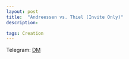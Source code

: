 ```yaml
---
layout: post
title:  "Andreessen vs. Thiel (Invite Only)"
description: 

tags: Creation
---
```



Telegram: [DM](https://t.me/allenleein)


